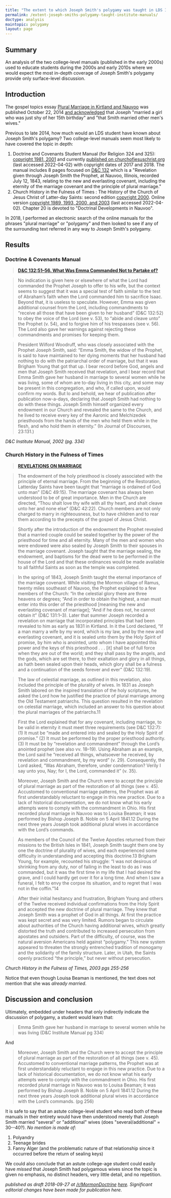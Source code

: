 ```yaml
---
title: "The extent to which Joseph Smith's polygamy was taught in LDS Institute Manuals"
permalink: /extent-joseph-smiths-polygamy-taught-institute-manuals/
doctype: analysis
maintopic: polygamy
layout: page
---
```


## Summary

An analysis of the two college-level manuals (published in the early 2000s) used
to educate students during the 2000s and early 2010s where we would expect the
most in-depth coverage of Joseph Smith's polygamy provide only surface-level
discussion.

## Introduction

The gospel topics essay [Plural Marriage in Kirtland and Nauvoo](https://www.churchofjesuschrist.org/study/manual/gospel-topics-essays/plural-marriage-in-kirtland-and-nauvoo?lang=eng) was published October 22, 2014 [and acknowledged](https://www.fox13now.com/2014/10/22/lds-church-issues-new-essays-on-polygamy-acknowledges-joseph-smith-married-teen-girl/) that Joseph "married a girl who was just shy of her 15th birthday" and "that Smith married other men's wives."

Previous to late 2014, how much would an LDS student have known about Joseph
Smith's polygamy? Two college-level manuals seem most likely to have covered
the topic in depth:

1. Doctrine and Covenants Student Manual (for Religion 324 and 325): [copyright 1981, 2001](https://www.churchofjesuschrist.org/bc/content/shared/content/english/pdf/language-materials/32493_eng.pdf?lang=eng) and currently [published on churchofjesuschrist.org](https://www.churchofjesuschrist.org/study/manual/doctrine-and-covenants-student-manual-2017/title-page?lang=eng) (last accessed 2022-04-02) with copyright dates of 2017 and 2018. The manual includes 8 pages focused on [D&C 132](https://www.churchofjesuschrist.org/study/scriptures/dc-testament/dc/132?lang=eng) which is a "Revelation given through Joseph Smith the Prophet, at Nauvoo, Illinois, recorded July 12, 1843, relating to the new and everlasting covenant, including the eternity of the marriage covenant and the principle of plural marriage."
2. Church History in the Fulness of Times : The History of the Church of Jesus Christ of Latter-day Saints: second edition [copyright 2000](https://archive.org/details/churchhistoryinf00chur/page/n3/mode/2up). Online version [copyright 1989, 1993, 2000, and 2003](https://www.churchofjesuschrist.org/manual/church-history-in-the-fulness-of-times/title-page?lang=eng) (last accessed 2022-04-02). Chapter 20 is devoted to "Doctrinal Developments in Nauvoo".

In 2018, I performed an electronic search of the online manuals for the
phrases "plural marriage" or "polygamy" and then looked to see if any of the
surrounding text referred in any way to Joseph Smith's polygamy.

## Results

### Doctrine & Covenants Manual

> **[D&C 132:51–56. What Was Emma Commanded Not to Partake of?](https://www.lds.org/manual/doctrine-and-covenants-student-manual/section-132-marriage-an-eternal-covenant?lang=eng)**

> No indication is given here or elsewhere of what the Lord had commanded the
> Prophet Joseph to offer to his wife, but the context seems to suggest that
> it was a special test of faith similar to the test of Abraham’s faith when
> the Lord commanded him to sacrifice Isaac. Beyond that, it is useless to
> speculate. However, Emma was given additional counsel from the Lord,
> including commandments to “receive all those that have been given to her
> husband” (D&C 132:52) to obey the voice of the Lord (see v. 53), to “abide
> and cleave unto” the Prophet (v. 54), and to forgive him of his trespasses
> (see v. 56). The Lord also gave her warnings against rejecting these
> commandments and promises for keeping them.

> President Wilford Woodruff, who was closely associated with the Prophet
> Joseph Smith, said: “Emma Smith, the widow of the Prophet, is said to have
> maintained to her dying moments that her husband had nothing to do with the
> patriarchal order of marriage, but that it was Brigham Young that got that
> up. I bear record before God, angels and men that Joseph Smith received that
> revelation, and I bear record that Emma Smith gave her husband in marriage
> to several women while he was living, some of whom are to-day living in this
> city, and some may be present in this congregation, and who, if called upon,
> would confirm my words. But lo and behold, we hear of publication after
> publication now-a-days, declaring that Joseph Smith had nothing to do with
> these things. Joseph Smith himself organized every endowment in our Church
> and revealed the same to the Church, and he lived to receive every key of
> the Aaronic and Melchizedek priesthoods from the hands of the men who held
> them while in the flesh, and who hold them in eternity.” (In Journal of
> Discourses, 23:131.)

_D&C Institute Manual, 2002 (pg. 334)_ 

### Church History in the Fulness of Times

> **[REVELATIONS ON MARRIAGE](https://www.lds.org/manual/church-history-in-the-fulness-of-times-student-manual/chapter-twenty?lang=eng)**

> The endowment of the holy priesthood is closely associated with the
> principle of eternal marriage. From the beginning of the Restoration,
> Latterday Saints have been taught that “marriage is ordained of God unto
> man” (D&C 49:15). The marriage covenant has always been understood to be of
> great importance. Men in the Church are directed, “Thou shalt love thy wife
> with all thy heart, and shalt cleave unto her and none else” (D&C 42:22).
> Church members are not only charged to marry in righteousness, but to have
> children and to rear them according to the precepts of the gospel of Jesus
> Christ.

> Shortly after the introduction of the endowment the Prophet revealed that a
> married couple could be sealed together by the power of the priesthood for
> time and all eternity. Many of the men and women who were endowed were also
> sealed by Joseph Smith to their spouses in the marriage covenant. Joseph
> taught that the marriage sealing, the endowment, and baptisms for the dead
> were to be performed in the house of the Lord and that these ordinances
> would be made available to all faithful Saints as soon as the temple was
> completed.

> In the spring of 1843, Joseph Smith taught the eternal importance of the
> marriage covenant. While visiting the Mormon village of Ramus, twenty miles
> southeast of Nauvoo, the Prophet explained to a few members of the Church:
> “In the celestial glory there are three heavens or degrees; “And in order to
> obtain the highest, a man must enter into this order of the priesthood
> [meaning the new and everlasting covenant of marriage]; “And if he does not,
> he cannot obtain it” (D&C 131:1–3). Later that summer Joseph recorded a
> revelation on marriage that incorporated principles that had been revealed
> to him as early as 1831 in Kirtland. In it the Lord declared, “If a man
> marry a wife by my word, which is my law, and by the new and everlasting
> covenant, and it is sealed unto them by the Holy Spirit of promise, by him
> who is anointed, unto whom I have appointed this power and the keys of this
> priesthood . . . [it] shall be of full force when they are out of the world;
> and they shall pass by the angels, and the gods, which are set there, to
> their exaltation and glory in all things, as hath been sealed upon their
> heads, which glory shall be a fulness and a continuation of the seeds
> forever and ever” (D&C 132:19).

> The law of celestial marriage, as outlined in this revelation, also included
> the principle of the plurality of wives. In 1831 as Joseph Smith labored on
> the inspired translation of the holy scriptures, he asked the Lord how he
> justified the practice of plural marriage among the Old Testament
> patriarchs. This question resulted in the revelation on celestial marriage,
> which included an answer to his question about the plural marriages of the
> patriarchs.11

> First the Lord explained that for any covenant, including marriage, to be
> valid in eternity it must meet three requirements (see D&C 132:7): (1) It
> must be “made and entered into and sealed by the Holy Spirit of promise.”
> (2) It must be performed by the proper priesthood authority. (3) It must be
> by “revelation and commandment” through the Lord’s anointed prophet (see
> also vv. 18–19). Using Abraham as an example, the Lord said he “received all
> things, whatsoever he received, by revelation and commandment, by my word”
> (v. 29). Consequently, the Lord asked, “Was Abraham, therefore, under
> condemnation? Verily I say unto you, Nay; for I, the Lord, commanded it” (v.
> 35).

> Moreover, Joseph Smith and the Church were to accept the principle of plural
> marriage as part of the restoration of all things (see v. 45). Accustomed to
> conventional marriage patterns, the Prophet was at first understandably
> reluctant to engage in this new practice. Due to a lack of historical
> documentation, we do not know what his early attempts were to comply with
> the commandment in Ohio. His first recorded plural marriage in Nauvoo was to
> Louisa Beaman; it was performed by Bishop Joseph B. Noble on 5 April 1841.12
> During the next three years Joseph took additional plural wives in
> accordance with the Lord’s commands.

> As members of the Council of the Twelve Apostles returned from their
> missions to the British Isles in 1841, Joseph Smith taught them one by one
> the doctrine of plurality of wives, and each experienced some difficulty in
> understanding and accepting this doctrine.13 Brigham Young, for example,
> recounted his struggle: “I was not desirous of shrinking from any duty, nor
> of failing in the least to do as I was commanded, but it was the first time
> in my life that I had desired the grave, and I could hardly get over it for
> a long time. And when I saw a funeral, I felt to envy the corpse its
> situation, and to regret that I was not in the coffin.”14

> After their initial hesitancy and frustration, Brigham Young and others of
> the Twelve received individual confirmations from the Holy Spirit and
> accepted the new doctrine of plural marriage. They knew that Joseph Smith
> was a prophet of God in all things. At first the practice was kept secret
> and was very limited. Rumors began to circulate about authorities of the
> Church having additional wives, which greatly distorted the truth and
> contributed to increased persecution from apostates and outsiders. Part of
> the difficulty, of course, was the natural aversion Americans held against
> “polygamy.” This new system appeared to threaten the strongly entrenched
> tradition of monogamy and the solidarity of the family structure. Later, in
> Utah, the Saints openly practiced “the principle,” but never without
> persecution.

_Church History in the Fulness of Times, 2003 pgs 255-256_

Notice that even though Louisa Beaman is mentioned, the text does not mention
that she was _already married_.

## Discussion and conclusion

Ultimately, embedded under headers that only indirectly indicate the
discussion of polygamy, a student would learn that:

> Emma Smith gave her husband in marriage to several women while he was living
> (D&C Institute Manual pg 334)

And

> Moreover, Joseph Smith and the Church were to accept the principle of plural
> marriage as part of the restoration of all things (see v. 45). Accustomed to
> conventional marriage patterns, the Prophet was at first understandably
> reluctant to engage in this new practice. Due to a lack of historical
> documentation, we do not know what his early attempts were to comply with
> the commandment in Ohio. His first recorded plural marriage in Nauvoo was to
> Louisa Beaman; it was performed by Bishop Joseph B. Noble on 5 April 1841.12
> During the next three years Joseph took additional plural wives in
> accordance with the Lord’s commands. (pg 256)

It is safe to say that an astute college-level student who read both of these
manuals in their entirety would have then understood merely that Joseph Smith
married "several" or "additional" wives (does "several/additional" = 30--40?).
_No mention is made of_:

1. Polyandry
2. Teenage brides
3. Fanny Alger (and the problematic nature of that relationship since it occurred before the return of sealing keys)

We could also conclude that an astute college-age student could easily have
_missed_ that Joseph Smith had polygamous wives since the topic is given no
emphasis, no distinct headers, very little detail, and no repetition.

*published as draft 2018-09-27 at [/r/MormonDoctrine](https://www.reddit.com/r/MormonDoctrine/) [here](https://www.reddit.com/r/MormonDoctrine/comments/9ava6z/the_two_institute_manuals_where_wed_expect_to_see/). Significant editorial changes have been made for publication here.*
